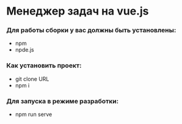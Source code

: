 # Менеджер задач на vue.js #
### Для работы сборки у вас должны быть установлены: ###
* npm
* npde.js
### Как установить проект: ###
* git clone URL
* npm i
### Для запуска в режиме разработки: ###
* npm run serve